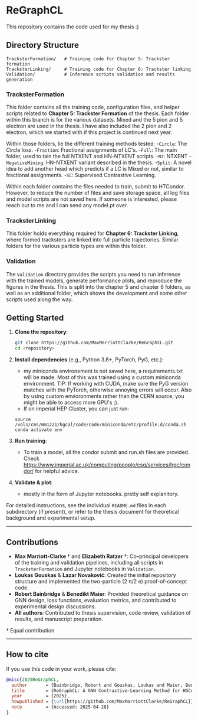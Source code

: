 # ReGraphCL

This repository contains the code used for my thesis :) 

## Directory Structure

```text
TracksterFormation/   # Training code for Chapter 5: Trackster formation
TracksterLinking/     # Training code for Chapter 6: Trackster linking
Validation/           # Inference scripts validation and results generation
```

### TracksterFormation

This folder contains all the training code, configuration files, and helper scripts related to **Chapter 5: Trackster Formation** of the thesis. Each folder within this branch is for the various datasets. Mixed and the 5 pion and 5 electron are used in the thesis. I have also included the 2 pion and 2 electron, which we started with if this project is continued next year.

Within those folders, lie the different training methods tested:
-`Circle`: The Circle loss.
-`Fraction`: Fractional assignments of LC's.
-`Full`: The main folder, used to tain the full NTXENT and HN-NTXENT scripts.
-`NT`: NTXENT
-`NegativeMining`: HN-NTXENT variant described in the thesis.
-`Split`: A novel idea to add another head which predicts if a LC is Mixed or not, similar to fractional assignments.
-`SC`: Supervised Contrastive Learning.

Within each folder contains the files needed to train, submit to HTCondor. However, to reduce the number of files and save storage space, all log files and model scripts are not saved here. If someone is interested, please reach out to me and I can send any model.pt over. 

### TracksterLinking

This folder holds everything required for **Chapter 6: Trackster Linking**, where formed tracksters are linked into full particle trajectories. Similar folders for the various particle types are within this folder.


### Validation

The `Validation` directory provides the scripts you need to run inference with the trained models, generate performance plots, and reproduce the figures in the thesis. This is split into the chapter 5 and chapter 6 folders, as well as an additional folder, which shows the development and some other scripts used along the way. 

## Getting Started

1. **Clone the repository**:
   ```bash
   git clone https://github.com/MaxMarriottClarke/ReGraphCL.git
   cd <repository>
   ```

2. **Install dependencies** (e.g., Python 3.8+, PyTorch, PyG, etc.):
   - my miniconda environement is not saved here, a requirements.txt will be made. Most of this was trained using a custom miniconda environment. TIP: If working with CUDA, make sure the PyG version matches with the PyTorch, otherwise annoying errors will occur. Also by using custom envioronments rather than the CERN source, you might be able to access more GPU's ;).
   - If on imperial HEP Cluster, you can just run:
   ```
   source /vols/cms/mm1221/hgcal/code/code/miniconda/etc/profile.d/conda.sh 
   conda activate env
   ```

3. **Run training**:
   - To train a model, all the condor submit and run.sh files are provided. Check https://www.imperial.ac.uk/computing/people/csg/services/hpc/condor/ for helpful advice.

4. **Validate & plot**:
   - mostly in the form of Jupyter notebooks. pretty self explanitory. 

For detailed instructions, see the individual `README.md` files in each subdirectory (if present), or refer to the thesis document for theoretical background and experimental setup.

---

## Contributions

- **Max Marriott-Clarke** † and **Elizabeth Ratzer** †: Co–principal developers of the training and validation pipelines, including all scripts in `TracksterFormation` and Jupyter notebooks in `Validation`.  
- **Loukas Gouskas** & **Lazar Novaković**: Created the initial repository structure and implemented the two-particle (2 π/2 e) proof-of-concept code.  
- **Robert Bainbridge** & **Benedikt Maier**: Provided theoretical guidance on GNN design, loss functions, evaluation metrics, and contributed to experimental design discussions.  
- **All authors**: Contributed to thesis supervision, code review, validation of results, and manuscript preparation.

† Equal contribution

---

## How to cite

If you use this code in your work, please cite:

```bibtex
@misc{2025ReGraphCL,
  author       = {Bainbridge, Robert and Gouskas, Loukas and Maier, Benedikt and Marriott-Clarke, Max and Novaković, Lazar and Ratzer, Elizabeth},
  title        = {ReGraphCL: A GNN Contrastive-Learning Method for HGCAL Event Reconstruction},
  year         = {2025},
  howpublished = {\url{https://github.com/MaxMarriottClarke/ReGraphCL}},
  note         = {Accessed: 2025-04-28}
}


 
